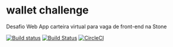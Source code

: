 # wallet challenge

Desafio Web App carteira virtual para vaga de front-end na Stone


[![Build status](https://ci.appveyor.com/api/projects/status/shkh4usfqxuewfr8?svg=true)](https://ci.appveyor.com/project/SKOx0/wallet-challenge)
[![Build Status](https://travis-ci.org/SKOx0/wallet-challenge.svg?branch=master)](https://travis-ci.org/SKOx0/wallet-challenge)
[![CircleCI](https://circleci.com/gh/SKOx0/wallet-challenge/tree/master.svg?style=svg)](https://circleci.com/gh/SKOx0/wallet-challenge/tree/master)
